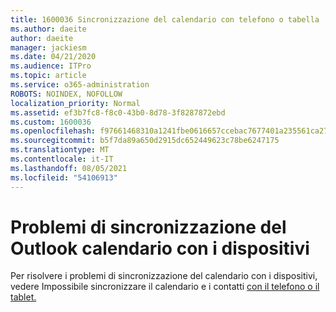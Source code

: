 ```yaml
---
title: 1600036 Sincronizzazione del calendario con telefono o tabella
ms.author: daeite
author: daeite
manager: jackiesm
ms.date: 04/21/2020
ms.audience: ITPro
ms.topic: article
ms.service: o365-administration
ROBOTS: NOINDEX, NOFOLLOW
localization_priority: Normal
ms.assetid: ef3b7fc8-f8c0-43b0-8d78-3f8287872ebd
ms.custom: 1600036
ms.openlocfilehash: f97661468310a1241fbe0616657ccebac7677401a235561ca27020be6e27cbbb
ms.sourcegitcommit: b5f7da89a650d2915dc652449623c78be6247175
ms.translationtype: MT
ms.contentlocale: it-IT
ms.lasthandoff: 08/05/2021
ms.locfileid: "54106913"
---
```

# <a name="issues-synchronizing-your-outlook-calendar-to-devices"></a>Problemi di sincronizzazione del Outlook calendario con i dispositivi

Per risolvere i problemi di sincronizzazione del calendario con i dispositivi, vedere Impossibile sincronizzare il calendario e i contatti [con il telefono o il tablet.](https://support.office.com/article/8479d764-b9f5-4fff-ba88-edd7c265df9f.aspx)
  

